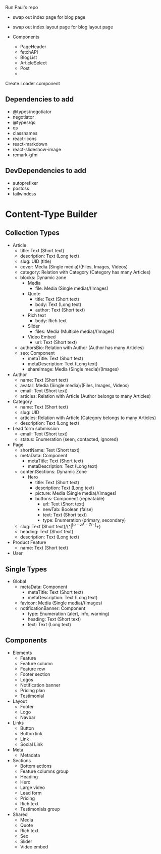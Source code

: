 Run Paul's repo
- swap out index page for blog page
- swap out index layout page for blog layout page

- Components
    - PageHeader
    - fetchAPI
    - BlogList
    - ArticleSelect
    - Post
    - 


Create Loader component


## Dependencies to add

- @types/negotiator
- negotiator
- @types/qs
- qs
- classnames
- react-icons
- react-markdown
- react-slideshow-image
- remark-gfm

## DevDependencies to add

- autoprefixer
- postcss
- tailwindcss



# Content-Type Builder

## Collection Types
- Article
    - title: Text (Short text)
    - description: Text (Long text)
    - slug: UID (title)
    - cover: Media (Single media)/(Files, Images, Videos)
    - category: Relation with Category (Category has many Articles)
    - blocks: Dynamic zone
        - Media
            - file: Media (Single media)/(Images)
        - Quote
            - title: Text (Short text)
            - body: Text (Long text)
            - author: Text (Short text)
        - Rich text
            - body: Rich text
        - Slider
            - files: Media (Multiple media)/(Images)
        - Video Embed
            - url: Text (Short text)
    - authorsBio: Relation with Author (Author has many Articles)
    - seo: Component
        - metaTitle: Text (Short text)
        - metaDescription: Text (Long text)
        - shareImage: Media (Single media)/(Images)
- Author
    - name: Text (Short text)
    - avatar: Media (Single media)/(Files, Images, Videos)
    - email: Text (Short text)
    - articles: Relation with Article (Author belongs to many Articles)
- Category
    - name: Text (Short text)
    - slug: UID 
    - articles: Relation with Article (Category belongs to many Articles)
    - description: Text (Long text)
- Lead form submission
    - email: Text (Short text)
    - status: Enumeration (seen, contacted, ignored)
- Page
    - shortName: Text (Short text)
    - metaData: Component
        - metaTitle: Text (Short text)
        - metaDescription: Text (Long text)
    - contentSections: Dynamic Zone
        - Hero
            - title: Text (Short text)
            - description: Text (Long text)
            - picture: Media (Single media)/(Images)
            - buttons: Component (repeatable)
                - url: Text (Short text)
                - newTab: Boolean (false)
                - text: Text (Short text)
                - type: Enumeration (primary, secondary)
    - slug: Text (Short text)/(^$|^[a-zA-Z/-]+$)
    - heading: Text (Short text)
    - description: Text (Long text)
- Product Feature
    - name: Text (Short text)
- User


## Single Types

- Global
    - metaData: Component
        - metaTitle: Text (Short text)
        - metaDescription: Text (Long text)
    - favicon: Media (Single media)/(Images)
    - notificationBanner: Component
        - type: Enumeration (alert, info, warning)
        - heading: Text (Short text)
        - text: Text (Long text)

## Components

- Elements
    - Feature
    - Feature column
    - Feature row
    - Footer section
    - Logos
    - Notification banner
    - Pricing plan
    - Testimonial
- Layout
    - Footer
    - Logo
    - Navbar
- Links
    - Button
    - Button link
    - Link
    - Social Link
- Meta
    - Metadata
- Sections
    - Bottom actions
    - Feature columns group
    - Heading
    - Hero
    - Large video
    - Lead form
    - Pricing
    - Rich text
    - Testimonials group
- Shared
    - Media
    - Quote
    - Rich text
    - Seo
    - Slider
    - Video embed


